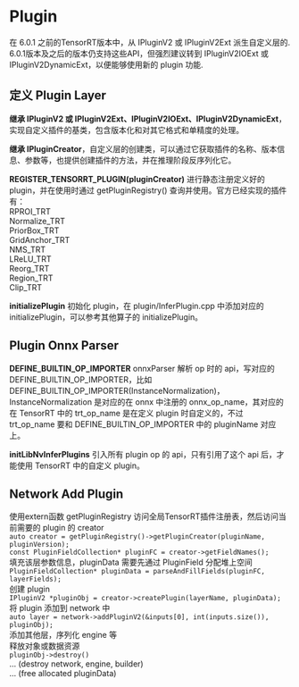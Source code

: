 # Plugin

在 6.0.1 之前的TensorRT版本中，从 IPluginV2 或 IPluginV2Ext 派生自定义层的. 6.0.1版本及之后的版本仍支持这些API，但强烈建议转到 IPluginV2IOExt 或 IPluginV2DynamicExt，以便能够使用新的 plugin 功能.

## 定义 Plugin Layer

**继承 IPluginV2 或 IPluginV2Ext、IPluginV2IOExt、IPluginV2DynamicExt**，实现自定义插件的基类，包含版本化和对其它格式和单精度的处理。  

**继承 IPluginCreator**，自定义层的创建类，可以通过它获取插件的名称、版本信息、参数等，也提供创建插件的方法，并在推理阶段反序列化它。  

**REGISTER_TENSORRT_PLUGIN(pluginCreator)** 进行静态注册定义好的 plugin，并在使用时通过 getPluginRegistry() 查询并使用。官方已经实现的插件有：  
RPROI_TRT  
Normalize_TRT  
PriorBox_TRT  
GridAnchor_TRT  
NMS_TRT  
LReLU_TRT  
Reorg_TRT  
Region_TRT  
Clip_TRT  

**initializePlugin** 初始化 plugin，在 plugin/InferPlugin.cpp 中添加对应的 initializePlugin，可以参考其他算子的 initializePlugin。

## Plugin Onnx Parser

**DEFINE_BUILTIN_OP_IMPORTER** onnxParser 解析 op 时的 api，写对应的 DEFINE_BUILTIN_OP_IMPORTER，比如 DEFINE_BUILTIN_OP_IMPORTER(InstanceNormalization)，InstanceNormalization 是对应的在 onnx 中注册的 onnx_op_name，其对应的在 TensorRT 中的 trt_op_name 是在定义 plugin 时自定义的，不过 trt_op_name  要和 DEFINE_BUILTIN_OP_IMPORTER 中的 pluginName 对应上。

**initLibNvInferPlugins** 引入所有 plugin op 的 api，只有引用了这个 api 后，才能使用 TensorRT 中的自定义 plugin。

## Network Add Plugin
使用extern函数 getPluginRegistry 访问全局TensorRT插件注册表，然后访问当前需要的 plugin 的 creator  
`auto creator = getPluginRegistry()->getPluginCreator(pluginName, pluginVersion);`  
`const PluginFieldCollection* pluginFC = creator->getFieldNames();`  
填充该层参数信息，pluginData 需要先通过 PluginField 分配堆上空间 
`PluginFieldCollection* pluginData = parseAndFillFields(pluginFC, layerFields);`  
创建 plugin  
`IPluginV2 *pluginObj = creator->createPlugin(layerName, pluginData);`  
将 plugin 添加到 network 中  
`auto layer = network->addPluginV2(&inputs[0], int(inputs.size()), pluginObj);`  
添加其他层，序列化 engine 等  
释放对象或数据资源  
`pluginObj->destroy()`  
… (destroy network, engine, builder)  
… (free allocated pluginData)  
